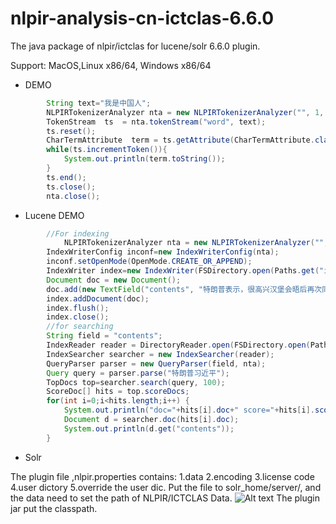 # nlpir-analysis-cn-ictclas-6.6.0
The java package of nlpir/ictclas for lucene/solr 6.6.0 plugin.

Support: MacOS,Linux x86/64, Windows x86/64

* DEMO
```java
        String text="我是中国人";
        NLPIRTokenizerAnalyzer nta = new NLPIRTokenizerAnalyzer("", 1, "", "", false);
        TokenStream  ts  = nta.tokenStream("word", text);  
        ts.reset();
        CharTermAttribute  term = ts.getAttribute(CharTermAttribute.class);
        while(ts.incrementToken()){
            System.out.println(term.toString());
        }
        ts.end();
        ts.close();
        nta.close();
```
* Lucene DEMO
```java
		//For indexing
    		NLPIRTokenizerAnalyzer nta = new NLPIRTokenizerAnalyzer("", 1, "", "", false);
		IndexWriterConfig inconf=new IndexWriterConfig(nta);
		inconf.setOpenMode(OpenMode.CREATE_OR_APPEND);
		IndexWriter index=new IndexWriter(FSDirectory.open(Paths.get("index/")),inconf);
		Document doc = new Document();
		doc.add(new TextField("contents", "特朗普表示，很高兴汉堡会晤后再次同习近平主席通话。我同习主席就重大问题保持沟通和协调、两国加强各层级和各领域交往十分重要。当前，美中关系发展态势良好，我相信可以发展得更好。我期待着对中国进行国事访问。",Field.Store.YES));
		index.addDocument(doc);
		index.flush();
		index.close();
		//for searching
		String field = "contents";
		IndexReader reader = DirectoryReader.open(FSDirectory.open(Paths.get("index/")));
		IndexSearcher searcher = new IndexSearcher(reader);
		QueryParser parser = new QueryParser(field, nta);
		Query query = parser.parse("特朗普习近平");
		TopDocs top=searcher.search(query, 100);
		ScoreDoc[] hits = top.scoreDocs;
		for(int i=0;i<hits.length;i++) {
			System.out.println("doc="+hits[i].doc+" score="+hits[i].score);
			Document d = searcher.doc(hits[i].doc);
			System.out.println(d.get("contents"));
		}
```
* Solr

The plugin file ,nlpir.properties contains: 1.data 2.encoding 3.license code 4.user dictory 5.override the user dic.
Put the file to solr_home/server/, and the data need to set the path of NLPIR/ICTCLAS Data.
![Alt text](https://github.com/NLPIR-team/nlpir-analysis-cn-ictclas/blob/master/solr.png)
The plugin jar put the classpath.
